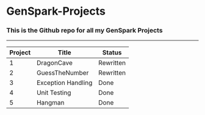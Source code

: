 # GenSpark-Projects
### This is the Github repo for all my GenSpark Projects

---
Project|Title|Status
---|---|---
1 | DragonCave | Rewritten
2 | GuessTheNumber | Rewritten
3 | Exception Handling | Done
4 | Unit Testing | Done
5 | Hangman | Done
